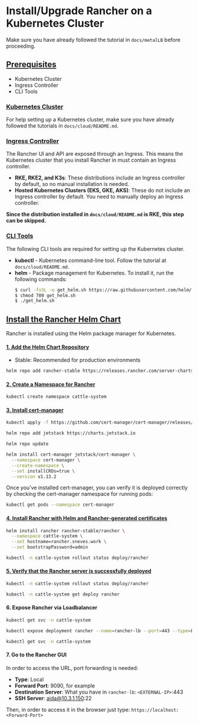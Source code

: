 # Install/Upgrade Rancher on a Kubernetes Cluster
Make sure you have already followed the tutorial in `docs/metalLB` before proceeding.

## [Prerequisites](https://ranchermanager.docs.rancher.com/getting-started/installation-and-upgrade/install-upgrade-on-a-kubernetes-cluster#prerequisites)

- Kubernetes Cluster
- Ingress Controller
- CLI Tools

### [Kubernetes Cluster](https://ranchermanager.docs.rancher.com/getting-started/installation-and-upgrade/install-upgrade-on-a-kubernetes-cluster#kubernetes-cluster)

For help setting up a Kubernetes cluster, make sure you have already followed the tutorials in `docs/cloud/README.md`.

### [Ingress Controller](https://ranchermanager.docs.rancher.com/getting-started/installation-and-upgrade/install-upgrade-on-a-kubernetes-cluster#ingress-controller)

The Rancher UI and API are exposed through an Ingress. This means the Kubernetes cluster that you install Rancher in must contain an Ingress controller.

- **RKE, RKE2, and K3s**: These distributions include an Ingress controller by default, so no manual installation is needed.
- **Hosted Kubernetes Clusters (EKS, GKE, AKS)**: These do not include an Ingress controller by default. You need to manually deploy an Ingress controller.


**Since the distribution installed in `docs/cloud/README.md` is RKE, this step can be skipped.**


### [CLI Tools](https://ranchermanager.docs.rancher.com/getting-started/installation-and-upgrade/install-upgrade-on-a-kubernetes-cluster#cli-tools)
The following CLI tools are required for setting up the Kubernetes cluster. 

- **kubectl** - Kubernetes command-line tool. Follow the tutorial at `docs/cloud/README.md`. 
- **helm** - Package management for Kubernetes. To install it, run the following commands:
    ```sh
    $ curl -fsSL -o get_helm.sh https://raw.githubusercontent.com/helm/helm/main/scripts/get-helm-3
    $ chmod 700 get_helm.sh
    $ ./get_helm.sh
    ```

## [Install the Rancher Helm Chart](https://ranchermanager.docs.rancher.com/getting-started/installation-and-upgrade/install-upgrade-on-a-kubernetes-cluster#install-the-rancher-helm-chart)
Rancher is installed using the Helm package manager for Kubernetes.

#### [1. Add the Helm Chart Repository](https://ranchermanager.docs.rancher.com/getting-started/installation-and-upgrade/install-upgrade-on-a-kubernetes-cluster#1-add-the-helm-chart-repository)

- Stable: Recommended for production environments

```sh
helm repo add rancher-stable https://releases.rancher.com/server-charts/stable
```

#### [2. Create a Namespace for Rancher](https://ranchermanager.docs.rancher.com/getting-started/installation-and-upgrade/install-upgrade-on-a-kubernetes-cluster#2-create-a-namespace-for-rancher)

```sh
kubectl create namespace cattle-system
```

#### [3.  Install cert-manager](https://ranchermanager.docs.rancher.com/getting-started/installation-and-upgrade/install-upgrade-on-a-kubernetes-cluster#4-install-cert-manager)

```sh
kubectl apply -f https://github.com/cert-manager/cert-manager/releases/download/v1.13.2/cert-manager.crds.yaml

helm repo add jetstack https://charts.jetstack.io

helm repo update

helm install cert-manager jetstack/cert-manager \
  --namespace cert-manager \
  --create-namespace \
  --set installCRDs=true \
  --version v1.13.2
```

Once you’ve installed cert-manager, you can verify it is deployed correctly by checking the cert-manager namespace for running pods:
```sh
kubectl get pods --namespace cert-manager
```

#### [4. Install Rancher with Helm and Rancher-generated certificates](https://ranchermanager.docs.rancher.com/getting-started/installation-and-upgrade/install-upgrade-on-a-kubernetes-cluster#5-install-rancher-with-helm-and-your-chosen-certificate-option)

```sh
helm install rancher rancher-stable/rancher \
  --namespace cattle-system \
  --set hostname=rancher.sneves.work \
  --set bootstrapPassword=admin

kubectl -n cattle-system rollout status deploy/rancher
``` 

#### [5. Verify that the Rancher server is successfully deployed](https://ranchermanager.docs.rancher.com/getting-started/installation-and-upgrade/install-upgrade-on-a-kubernetes-cluster#6-verify-that-the-rancher-server-is-successfully-deployed)
```sh
kubectl -n cattle-system rollout status deploy/rancher

kubectl -n cattle-system get deploy rancher
```

#### 6. Expose Rancher via Loadbalancer

```sh
kubectl get svc -n cattle-system

kubectl expose deployment rancher --name=rancher-lb --port=443 --type=LoadBalancer -n cattle-system

kubectl get svc -n cattle-system

```

#### 7. Go to the Rancher GUI
In order to access the URL, port forwarding is needed:
- **Type**: Local
- **Forward Port**: 9090, for example
- **Destination Server**: What you have in `rancher-lb`:  `<EXTERNAL-IP>`:443
- **SSH Server**: aida@10.3.1.150:22

Then, in order to access it in the browser just type: `https://localhost:<Forward-Port>`

